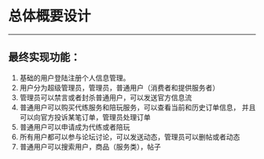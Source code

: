 # 总体概要设计
------
## 最终实现功能：
1. 基础的用户登陆注册个人信息管理。
2. 用户分为超级管理员，管理员，普通用户（消费者和提供服务者）
3. 管理员可以禁言或者封杀普通用户，可以发送官方信息流
4. 普通用户可以购买代练服务和陪玩服务，可以查看当前和历史订单信息，
并且可以向官方投诉某笔订单，管理员处理订单
5. 普通用户可以申请成为代练或者陪玩
6. 所有用户都可以参与论坛讨论，可以发送动态，管理员可以删帖或者动态
7. 普通用户可以搜索用户，商品（服务类），帖子
